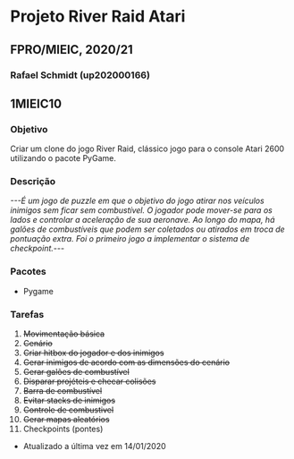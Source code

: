 # Projeto River Raid Atari
## FPRO/MIEIC, 2020/21
### Rafael Schmidt (up202000166)
## 1MIEIC10

### Objetivo
Criar um clone do jogo River Raid, clássico jogo para o console Atari 2600 utilizando o pacote PyGame.

### Descrição
*---É um jogo de puzzle em que o objetivo do jogo atirar nos veículos inimigos sem ficar sem combustível.
O jogador pode mover-se para os lados e controlar a aceleração de sua aeronave.
Ao longo do mapa, há galões de combustíveis que podem ser coletados ou atirados em troca de pontuação extra.
Foi o primeiro jogo a implementar o sistema de checkpoint.---*

### Pacotes

- Pygame

### Tarefas

1. ~~Movimentação básica~~
2. ~~Cenário~~
3. ~~Criar hitbox do jogador e dos inimigos~~
3. ~~Gerar inimigos de acordo com as dimensões do cenário~~
4. ~~Gerar galões de combustível~~
5. ~~Disparar projéteis e checar colisões~~
6. ~~Barra de combustível~~
7. ~~Evitar stacks de inimigos~~
8. ~~Controle de combustivel~~
9. ~~Gerar mapas aleatórios~~
10. Checkpoints (pontes)

- Atualizado a última vez em 14/01/2020
